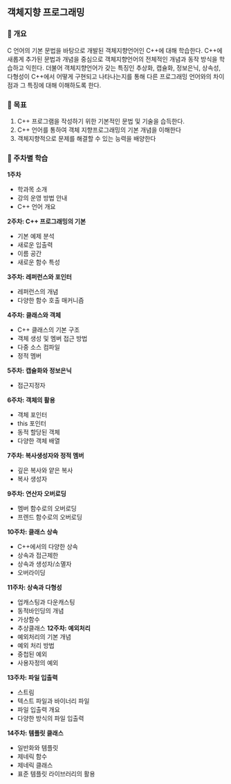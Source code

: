객체지향 프로그래밍
---
### 📍 개요
C 언어의 기본 문법을 바탕으로 개발된 객체지향언어인 C++에 대해 학습한다. C++에 새롭게 추가된 문법과 개념을 중심으로 객체지향언어의 전체적인 개념과 동작 방식을 학습하고 익힌다. 더불어 객체지향언어가 갖는 특징인 추상화, 캡슐화, 정보은닉, 상속성, 다형성이 C++에서 어떻게 구현되고 나타나는지를 통해 다른 프로그래밍 언어와의 차이점과 그 특징에 대해 이해하도록 한다.

### 📍 목표
1. C++ 프로그램을 작성하기 위한 기본적인 문법 및 기술을 습득한다.
2. C++ 언어를 통하여 객체 지향프로그래밍의 기본 개념을 이해한다
3. 객체지향적으로 문제를 해결할 수 있는 능력을 배양한다

### 📍 주차별 학습
**1주차**
- 학과목 소개
- 강의 운영 방법 안내
- C++ 언어 개요

**2주차: C++ 프로그래밍의 기본**
- 기본 예제 분석
- 새로운 입출력
- 이름 공간
- 새로운 함수 특성

**3주차: 레퍼런스와 포인터**
- 레퍼런스의 개념
- 다양한 함수 호출 매커니즘

**4주차: 클래스와 객체**
- C++ 클래스의 기본 구조
- 객체 생성 및 멤버 접근 방법
-  다중 소스 컴파일
- 정적 멤버

**5주차: 캡슐화와 정보은닉**
- 접근지정자

**6주차: 객체의 활용**
- 객체 포인터
- this 포인터
- 동적 할당된 객체
- 다양한 객체 배열

**7주차: 복사생성자와 정적 멤버**
- 깊은 복사와 얕은 복사
- 복사 생성자

**9주차: 연산자 오버로딩**
- 멤버 함수로의 오버로딩
- 프렌드 함수로의 오버로딩

**10주차: 클래스 상속**
- C++에서의 다양한 상속
- 상속과 접근제한
- 상속과 생성자/소멸자
- 오버라이딩

**11주차: 상속과 다형성**
- 업캐스팅과 다운캐스팅
- 동적바인딩의 개념
- 가상함수
- 추상클래스
**12주차: 예외처리**
- 예외처리의 기본 개념
- 예외 처리 방법
- 중첩된 예외
- 사용자정의 예외

**13주차: 파일 입출력**
- 스트림
- 텍스트 파일과 바이너리 파일
- 파일 입출력 개요
- 다양한 방식의 파일 입출력

**14주차: 템플릿 클래스**
- 일반화와 템플릿
- 제네릭 함수
- 제네릭 클래스
- 표준 템플릿 라이브러리의 활용
